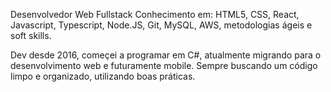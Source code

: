 Desenvolvedor Web Fullstack
Conhecimento em: HTML5, CSS, React, Javascript, Typescript, Node.JS, Git, MySQL, AWS, metodologias ágeis e soft skills.

Dev desde 2016, começei a programar em C#, atualmente migrando para o desenvolvimento web e futuramente mobile. Sempre buscando um código limpo e organizado, utilizando boas práticas. 
